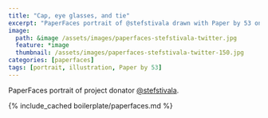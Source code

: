 ```yaml
---
title: "Cap, eye glasses, and tie"
excerpt: "PaperFaces portrait of @stefstivala drawn with Paper by 53 on an iPad."
image: 
  path: &image /assets/images/paperfaces-stefstivala-twitter.jpg 
  feature: *image
  thumbnail: /assets/images/paperfaces-stefstivala-twitter-150.jpg
categories: [paperfaces]
tags: [portrait, illustration, Paper by 53]
---
```


PaperFaces portrait of project donator [@stefstivala](https://twitter.com/stefstivala).

{% include_cached boilerplate/paperfaces.md %}
